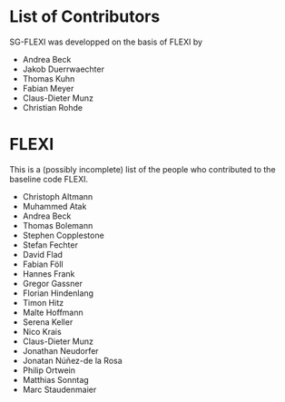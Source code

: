 # List of Contributors

SG-FLEXI was developped on the basis of FLEXI by 

- Andrea Beck
- Jakob Duerrwaechter 
- Thomas Kuhn
- Fabian Meyer
- Claus-Dieter Munz 
- Christian Rohde

# FLEXI

This is a (possibly incomplete) list of the people who contributed to the baseline code FLEXI.

- Christoph Altmann
- Muhammed Atak
- Andrea Beck
- Thomas Bolemann
- Stephen Copplestone
- Stefan Fechter
- David Flad
- Fabian Föll
- Hannes Frank
- Gregor Gassner
- Florian Hindenlang
- Timon Hitz
- Malte Hoffmann
- Serena Keller
- Nico Krais
- Claus-Dieter Munz
- Jonathan Neudorfer
- Jonatan Núñez-de la Rosa
- Philip Ortwein
- Matthias Sonntag
- Marc Staudenmaier
